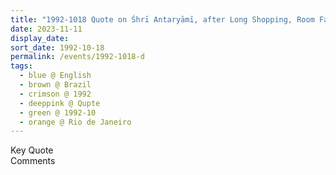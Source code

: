 ```yaml
---
title: "1992-1018 Quote on Śhrī Antaryāmī, after Long Shopping, Room Facing the Sea, Tall Building, Rio de Janeiro, Brazil"
date: 2023-11-11
display_date: 
sort_date: 1992-10-18
permalink: /events/1992-1018-d
tags:
  - blue @ English
  - brown @ Brazil
  - crimson @ 1992
  - deeppink @ Qupte
  - green @ 1992-10
  - orange @ Rio de Janeiro
---
```


<wave-list>
  <list-title color="green" width="75">Key Quote</list-title>
  <list-item color="BlanchedAlmond"  width="200"></list-item>
  <list-item color="Lavender"></list-item>
  <list-item color="BlanchedAlmond"></list-item>
</wave-list>

<br>

<wave-list>
  <list-title color="green" width="75">Comments</list-title>
  <list-item color="BlanchedAlmond"  width="200"></list-item>
  <list-item color="Lavender"></list-item>
  <list-item color="BlanchedAlmond"></list-item>
</wave-list>